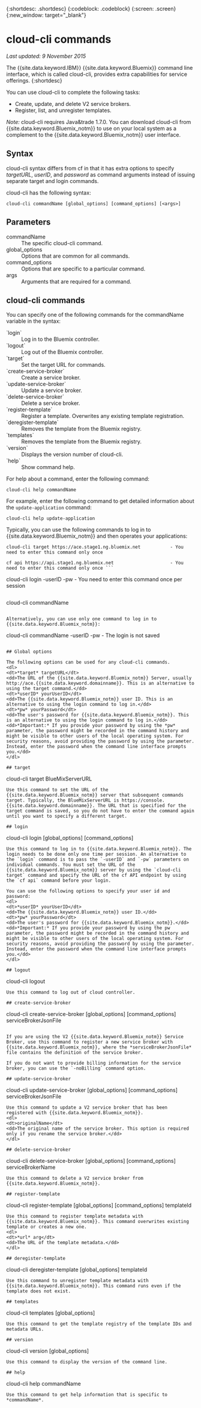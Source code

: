 {:shortdesc: .shortdesc}
{:codeblock: .codeblock}
{:screen: .screen}
{:new_window: target="_blank"}


# cloud-cli commands

*Last updated: 9 November 2015*

The {{site.data.keyword.IBM}} {{site.data.keyword.Bluemix}} command line interface, which is called cloud-cli, provides extra capabilities for service offerings.
{:shortdesc}

You can use cloud-cli to complete the following tasks:

* Create, update, and delete V2 service brokers.
* Register, list, and unregister templates.

*Note:* cloud-cli requires Java&trade 1.7.0.
You can download cloud-cli from {{site.data.keyword.Bluemix_notm}} to use on your local system as a complement to the {{site.data.keyword.Bluemix_notm}} user interface.

## Syntax

cloud-cli syntax differs from cf in that it has extra options to specify *targetURL*, *userID*, and *password* as command arguments instead of issuing separate target and login commands.

cloud-cli has the following syntax:
```
cloud-cli commandName [global_options] [command_options] [<args>]
```

## Parameters
<dl>
<dt>commandName</dt>
<dd>The specific cloud-cli command.</dd>
<dt>global_options</dt>
<dd>Options that are common for all commands.</dd>
<dt>command_options</dt>
<dd>Options that are specific to a particular command.</dd>
<dt>args</dt>
<dd>Arguments that are required for a command.</dd>
</dl>

## cloud-cli commands

You can specify one of the following commands for the commandName variable in the syntax:

<dl>
<dt>`login`</dt>
<dd>Log in to the Bluemix controller.</dd>
<dt>`logout`</dt>
<dd>Log out of the Bluemix controller.</dd>
<dt>`target`</dt>
<dd>Set the target URL for commands.</dd>
<dt>`create-service-broker`</dt>
<dd>Create a service broker.</dd>
<dt>`update-service-broker`</dt>
<dd>Update a service broker.</dd>
<dt>`delete-service-broker`</dt>
<dd>Delete a service broker.</dd>
<dt>`register-template`</dt>
<dd>Register a template. Overwrites any existing template registration.</dd>
<dt>`deregister-template`</dt>
<dd>Removes the template from the Bluemix registry.</dd>
<dt>`templates`</dt>
<dd>Removes the template from the Bluemix registry.</dd>
<dt>`version`</dt>
<dd>Displays the version number of cloud-cli.</dd>
<dt>`help`</dt>
<dd>Show command help.</dd>
</dl>

For help about a command, enter the following command:
```
cloud-cli help commandName
```
For example, enter the following command to get detailed information about the `update-application` command:
```
cloud-cli help update-application
```
Typically, you can use the following commands to log in to {{site.data.keyword.Bluemix_notm}} and then operates your applications:
```
cloud-cli target https://ace.stage1.ng.bluemix.net           - You need to enter this command only once
```
```
cf api https://api.stage1.ng.bluemix.net                     - You need to enter this command only once ```
```
cloud-cli login -userID <your user ID> -pw <yourPassword>      - You need to enter this command once per session 
```
```
cloud-cli commandName
```

Alternatively, you can use only one command to log in to {{site.data.keyword.Bluemix_notm}}:
```
cloud-cli commandName -userID <your user ID> -pw <yourPassword> - The login is not saved
```

## Global options

The following options can be used for any cloud-cli commands.
<dl>
<dt>*target* targetURL</dt>
<dd>The URL of the {{site.data.keyword.Bluemix_notm}} Server, usually http://ace.{{site.data.keyword.domainname}}. This is an alternative to using the target command.</dd>
<dt>*userID* yourUserID</dt>
<dd>The {{site.data.keyword.Bluemix_notm}} user ID. This is an alternative to using the login command to log in.</dd>
<dt>*pw* yourPassword</dt>
<dd>The user's password for {{site.data.keyword.Bluemix_notm}}. This is an alternative to using the login command to log in.</dd>
<dd>*Important:* If you provide your password by using the *pw* parameter, the password might be recorded in the command history and might be visible to other users of the local operating system. For security reasons, avoid providing the password by using the parameter. Instead, enter the password when the command line interface prompts you.</dd>
</dl>

## target
```
cloud-cli target BlueMixServerURL 
```
Use this command to set the URL of the {{site.data.keyword.Bluemix_notm}} server that subsequent commands target. Typically, the BlueMixServerURL is https://console.{{site.data.keyword.domainname}}. The URL that is specified for the target command is saved, so you do not have to enter the command again until you want to specify a different target.

## login
```
cloud-cli login [global_options] [command_options]
```
Use this command to log in to {{site.data.keyword.Bluemix_notm}}. The login needs to be done only one time per session. An alternative to the `login` command is to pass the `-userID` and `-pw` parameters on individual commands. You must set the URL of the {{site.data.keyword.Bluemix_notm}} server by using the `cloud-cli target` command and specify the URL of the cf API endpoint by using the `cf api` command before your login.

You can use the following options to specify your user id and password:
<dl>
<dt>*userID* yourUserID</dt>
<dd>The {{site.data.keyword.Bluemix_notm}} user ID.</dd>
<dt>*pw* yourPassword</dt>
<dd>The user's password for {{site.data.keyword.Bluemix_notm}}.</dd>
<dd>*Important:* If you provide your password by using the pw parameter, the password might be recorded in the command history and might be visible to other users of the local operating system. For security reasons, avoid providing the password by using the parameter. Instead, enter the password when the command line interface prompts you.</dd>
</dl>

## logout
```
cloud-cli logout
```
Use this command to log out of cloud controller.

## create-service-broker
```
cloud-cli create-service-broker [global_options] [command_options] serviceBrokerJsonFile
```

If you are using the V2 {{site.data.keyword.Bluemix_notm}} Service Broker, use this command to register a new service broker with {{site.data.keyword.Bluemix_notm}}, where the *serviceBrokerJsonFile* file contains the definition of the service broker.

If you do not want to provide billing information for the service broker, you can use the `-noBilling` command option.

## update-service-broker
```
cloud-cli update-service-broker [global_options] [command_options] serviceBrokerJsonFile
```
Use this command to update a V2 service broker that has been registered with {{site.data.keyword.Bluemix_notm}}.
<dl>
<dt>originalName</dt>
<dd>The original name of the service broker. This option is required only if you rename the service broker.</dd>
</dl>

## delete-service-broker
```
cloud-cli delete-service-broker [global_options] [command_options] serviceBrokerName
```
Use this command to delete a V2 service broker from {{site.data.keyword.Bluemix_notm}}.

## register-template
```
cloud-cli register-template [global_options] [command_options] templateId
```
Use this command to register template metadata with {{site.data.keyword.Bluemix_notm}}. This command overwrites existing template or creates a new one.
<dl>
<dt>*url* arg</dt>
<dd>The URL of the template metadata.</dd>
</dl>

## deregister-template
```
cloud-cli deregister-template [global_options] templateId
```
Use this command to unregister template metadata with {{site.data.keyword.Bluemix_notm}}. This command runs even if the template does not exist.

## templates
```
cloud-cli templates [global_options]
```
Use this command to get the template registry of the template IDs and metadata URLs.

## version
```
cloud-cli version [global_options]
```
Use this command to display the version of the command line.

## help
```
cloud-cli help commandName
```
Use this command to get help information that is specific to *commandName*.

